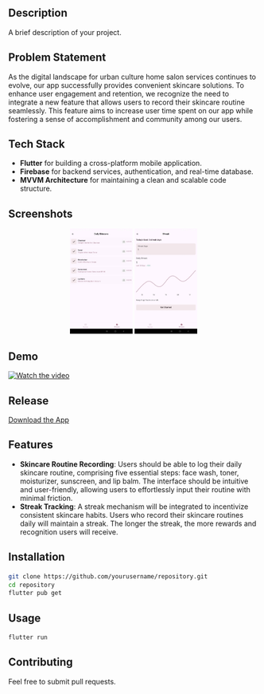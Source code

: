 ## Description
A brief description of your project.

## Problem Statement
As the digital landscape for urban culture home salon services continues to evolve, our app successfully provides convenient skincare solutions. To enhance user engagement and retention, we recognize the need to integrate a new feature that allows users to record their skincare routine seamlessly. This feature aims to increase user time spent on our app while fostering a sense of accomplishment and community among our users.

## Tech Stack
- **Flutter** for building a cross-platform mobile application.
- **Firebase** for backend services, authentication, and real-time database.
- **MVVM Architecture** for maintaining a clean and scalable code structure.

## Screenshots

<div align="center">
  <img src="https://github.com/Vipul-sh01/Urban-Cult/blob/main/2github.jpg" alt="Post Details 1" width="25%">
  <img src="https://github.com/Vipul-sh01/Urban-Cult/blob/main/3github.jpg" alt="Post Details 2" width="25%">
</div>

## Demo
[![Watch the video]()]([video_url_here](https://drive.google.com/drive/u/1/folders/1zLuvaE19J4LBGDZRvHn-xMVr_M5OCEZ8?q=owner:me%20parent:1zLuvaE19J4LBGDZRvHn-xMVr_M5OCEZ8))

## Release
[Download the App](https://drive.google.com/drive/u/1/folders/1XPXLHvP36Q6aVR8WTqyYt16awsZOfTxJ)


## Features
- **Skincare Routine Recording**: Users should be able to log their daily skincare routine, comprising five essential steps: face wash, toner, moisturizer, sunscreen, and lip balm. The interface should be intuitive and user-friendly, allowing users to effortlessly input their routine with minimal friction.
- **Streak Tracking**: A streak mechanism will be integrated to incentivize consistent skincare habits. Users who record their skincare routines daily will maintain a streak. The longer the streak, the more rewards and recognition users will receive.

## Installation
```sh
git clone https://github.com/yourusername/repository.git
cd repository
flutter pub get
```

## Usage
```sh
flutter run
```

## Contributing
Feel free to submit pull requests.

